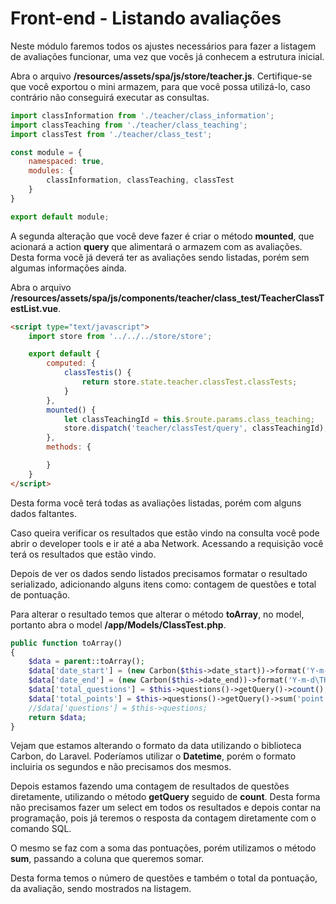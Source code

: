 # Front-end - Listando avaliações

Neste módulo faremos todos os ajustes necessários para fazer a listagem de avaliações funcionar, uma vez que vocês já conhecem a estrutura inicial.

Abra o arquivo **/resources/assets/spa/js/store/teacher.js**. Certifique-se que você exportou o mini armazem, para que você possa utilizá-lo, caso contrário não conseguirá executar as consultas.

```js
import classInformation from './teacher/class_information';
import classTeaching from './teacher/class_teaching';
import classTest from './teacher/class_test';

const module = {
    namespaced: true,
    modules: {
        classInformation, classTeaching, classTest
    }
}

export default module;
```

A segunda alteração que você deve fazer é criar o método **mounted**, que acionará a action **query** que alimentará o armazem com as avaliações. Desta forma você já deverá ter as avaliações sendo listadas, porém sem algumas informações ainda.

Abra o arquivo **/resources/assets/spa/js/components/teacher/class_test/TeacherClassTestList.vue**.

```html
<script type="text/javascript">
    import store from '../../../store/store';

    export default {
        computed: {
            classTestis() {
                return store.state.teacher.classTest.classTests;
            }
        },
        mounted() {
            let classTeachingId = this.$route.params.class_teaching;
            store.dispatch('teacher/classTest/query', classTeachingId);
        },
        methods: {

        }
    }
</script>
```

Desta forma você terá todas as avaliações listadas, porém com alguns dados faltantes.

Caso queira verificar os resultados que estão vindo na consulta você pode abrir o developer tools e ir até a aba Network. Acessando a requisição você terá os resultados que estão vindo.

Depois de ver os dados sendo listados precisamos formatar o resultado serializado, adicionando alguns itens como: contagem de questões e total de pontuação.

Para alterar o resultado temos que alterar o método **toArray**, no model, portanto abra o model **/app/Models/ClassTest.php**.

```php
public function toArray()
{
    $data = parent::toArray();
    $data['date_start'] = (new Carbon($this->date_start))->format('Y-m-d\TH:i');
    $data['date_end'] = (new Carbon($this->date_end))->format('Y-m-d\TH:i');
    $data['total_questions'] = $this->questions()->getQuery()->count();
    $data['total_points'] = $this->questions()->getQuery()->sum('point');
    //$data['questions'] = $this->questions;
    return $data;
}
```

Vejam que estamos alterando o formato da data utilizando o biblioteca Carbon, do Laravel. Poderíamos utilizar o **Datetime**, porém o formato incluiria os segundos e não precisamos dos mesmos.

Depois estamos fazendo uma contagem de resultados de questões diretamente, utilizando o método **getQuery** seguido de **count**. Desta forma não precisamos fazer um select em todos os resultados e depois contar na programação, pois já teremos o resposta da contagem diretamente com o comando SQL.

O mesmo se faz com a soma das pontuações, porém utilizamos o método **sum**, passando a coluna que queremos somar.

Desta forma temos o número de questões e também o total da pontuação, da avaliação, sendo mostrados na listagem.